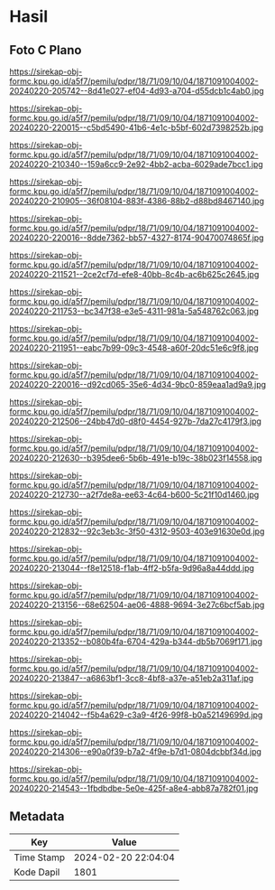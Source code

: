 # Hasil

## Foto C Plano

https://sirekap-obj-formc.kpu.go.id/a5f7/pemilu/pdpr/18/71/09/10/04/1871091004002-20240220-205742--8d41e027-ef04-4d93-a704-d55dcb1c4ab0.jpg

https://sirekap-obj-formc.kpu.go.id/a5f7/pemilu/pdpr/18/71/09/10/04/1871091004002-20240220-220015--c5bd5490-41b6-4e1c-b5bf-602d7398252b.jpg

https://sirekap-obj-formc.kpu.go.id/a5f7/pemilu/pdpr/18/71/09/10/04/1871091004002-20240220-210340--159a6cc9-2e92-4bb2-acba-6029ade7bcc1.jpg

https://sirekap-obj-formc.kpu.go.id/a5f7/pemilu/pdpr/18/71/09/10/04/1871091004002-20240220-210905--36f08104-883f-4386-88b2-d88bd8467140.jpg

https://sirekap-obj-formc.kpu.go.id/a5f7/pemilu/pdpr/18/71/09/10/04/1871091004002-20240220-220016--8dde7362-bb57-4327-8174-90470074865f.jpg

https://sirekap-obj-formc.kpu.go.id/a5f7/pemilu/pdpr/18/71/09/10/04/1871091004002-20240220-211521--2ce2cf7d-efe8-40bb-8c4b-ac6b625c2645.jpg

https://sirekap-obj-formc.kpu.go.id/a5f7/pemilu/pdpr/18/71/09/10/04/1871091004002-20240220-211753--bc347f38-e3e5-4311-981a-5a548762c063.jpg

https://sirekap-obj-formc.kpu.go.id/a5f7/pemilu/pdpr/18/71/09/10/04/1871091004002-20240220-211951--eabc7b99-09c3-4548-a60f-20dc51e6c9f8.jpg

https://sirekap-obj-formc.kpu.go.id/a5f7/pemilu/pdpr/18/71/09/10/04/1871091004002-20240220-220016--d92cd065-35e6-4d34-9bc0-859eaa1ad9a9.jpg

https://sirekap-obj-formc.kpu.go.id/a5f7/pemilu/pdpr/18/71/09/10/04/1871091004002-20240220-212506--24bb47d0-d8f0-4454-927b-7da27c4179f3.jpg

https://sirekap-obj-formc.kpu.go.id/a5f7/pemilu/pdpr/18/71/09/10/04/1871091004002-20240220-212630--b395dee6-5b6b-491e-b19c-38b023f14558.jpg

https://sirekap-obj-formc.kpu.go.id/a5f7/pemilu/pdpr/18/71/09/10/04/1871091004002-20240220-212730--a2f7de8a-ee63-4c64-b600-5c21f10d1460.jpg

https://sirekap-obj-formc.kpu.go.id/a5f7/pemilu/pdpr/18/71/09/10/04/1871091004002-20240220-212832--92c3eb3c-3f50-4312-9503-403e91630e0d.jpg

https://sirekap-obj-formc.kpu.go.id/a5f7/pemilu/pdpr/18/71/09/10/04/1871091004002-20240220-213044--f8e12518-f1ab-4ff2-b5fa-9d96a8a44ddd.jpg

https://sirekap-obj-formc.kpu.go.id/a5f7/pemilu/pdpr/18/71/09/10/04/1871091004002-20240220-213156--68e62504-ae06-4888-9694-3e27c6bcf5ab.jpg

https://sirekap-obj-formc.kpu.go.id/a5f7/pemilu/pdpr/18/71/09/10/04/1871091004002-20240220-213352--b080b4fa-6704-429a-b344-db5b7069f171.jpg

https://sirekap-obj-formc.kpu.go.id/a5f7/pemilu/pdpr/18/71/09/10/04/1871091004002-20240220-213847--a6863bf1-3cc8-4bf8-a37e-a51eb2a311af.jpg

https://sirekap-obj-formc.kpu.go.id/a5f7/pemilu/pdpr/18/71/09/10/04/1871091004002-20240220-214042--f5b4a629-c3a9-4f26-99f8-b0a52149699d.jpg

https://sirekap-obj-formc.kpu.go.id/a5f7/pemilu/pdpr/18/71/09/10/04/1871091004002-20240220-214306--e90a0f39-b7a2-4f9e-b7d1-0804dcbbf34d.jpg

https://sirekap-obj-formc.kpu.go.id/a5f7/pemilu/pdpr/18/71/09/10/04/1871091004002-20240220-214543--1fbdbdbe-5e0e-425f-a8e4-abb87a782f01.jpg


## Metadata

| Key        | Value               |
| ---------- | ------------------- |
| Time Stamp | 2024-02-20 22:04:04 |
| Kode Dapil | 1801                |



